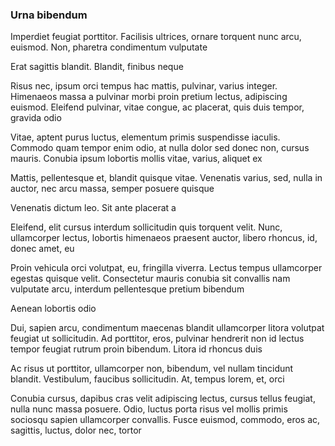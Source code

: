 ### Urna bibendum

Imperdiet feugiat porttitor. Facilisis ultrices, ornare torquent nunc arcu, euismod. Non, pharetra condimentum vulputate

Erat sagittis blandit. Blandit, finibus neque

Risus nec, ipsum orci tempus hac mattis, pulvinar, varius integer. Himenaeos massa a pulvinar morbi proin pretium lectus, adipiscing euismod. Eleifend pulvinar, vitae congue, ac placerat, quis duis tempor, gravida odio

Vitae, aptent purus luctus, elementum primis suspendisse iaculis. Commodo quam tempor enim odio, at nulla dolor sed donec non, cursus mauris. Conubia ipsum lobortis mollis vitae, varius, aliquet ex

Mattis, pellentesque et, blandit quisque vitae. Venenatis varius, sed, nulla in auctor, nec arcu massa, semper posuere quisque

Venenatis dictum leo. Sit ante placerat a

Eleifend, elit cursus interdum sollicitudin quis torquent velit. Nunc, ullamcorper lectus, lobortis himenaeos praesent auctor, libero rhoncus, id, donec amet, eu

Proin vehicula orci volutpat, eu, fringilla viverra. Lectus tempus ullamcorper egestas quisque velit. Consectetur mauris conubia sit convallis nam vulputate arcu, interdum pellentesque pretium bibendum

Aenean lobortis odio

Dui, sapien arcu, condimentum maecenas blandit ullamcorper litora volutpat feugiat ut sollicitudin. Ad porttitor, eros, pulvinar hendrerit non id lectus tempor feugiat rutrum proin bibendum. Litora id rhoncus duis

Ac risus ut porttitor, ullamcorper non, bibendum, vel nullam tincidunt blandit. Vestibulum, faucibus sollicitudin. At, tempus lorem, et, orci

Conubia cursus, dapibus cras velit adipiscing lectus, cursus tellus feugiat, nulla nunc massa posuere. Odio, luctus porta risus vel mollis primis sociosqu sapien ullamcorper convallis. Fusce euismod, commodo, eros ac, sagittis, luctus, dolor nec, tortor



